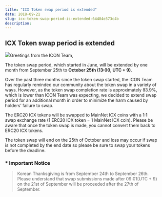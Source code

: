 ```yaml
---
title: "ICX Token swap period is extended"
date: 2018-09-21
slug: icx-token-swap-period-is-extended-64484e373c4b
description:
---
```


## ICX Token swap period is extended

![](https://cdn-images-1.medium.com/max/800/1*k6W2hsneHjTap5b4jaezRQ.png)Greetings from the ICON Team,

The token swap period, which started in June, will be extended by one month from September 25th to **October 25th (13:00, UTC + 9)**.

Over the past three months since the token swap started, the ICON Team has regularly reminded our community about the token swap in a variety of ways. However, as the token swap completion rate is approximately 83.9%, which is lower than ICON Team was expecting, we decided to extend swap period for an additional month in order to minimize the harm caused by holders’ failure to swap.

The ERC20 ICX tokens will be swapped to MainNet ICX coins with a 1:1 swap exchange rate (1 ERC20 ICX token = 1 MainNet ICX coin). Please be aware that once the token swap is made, you cannot convert them back to ERC20 ICX tokens.

The token swap will end on the 25th of October and loss may occur if swap is not completed by the end date so please be sure to swap your tokens before the deadline.

### * Important Notice


> Korean Thanksgiving is from September 24th to September 26th. Please understand that swap submissions made after 09:01(UTC + 9) on the 21st of September will be proceeded after the 27th of September.

